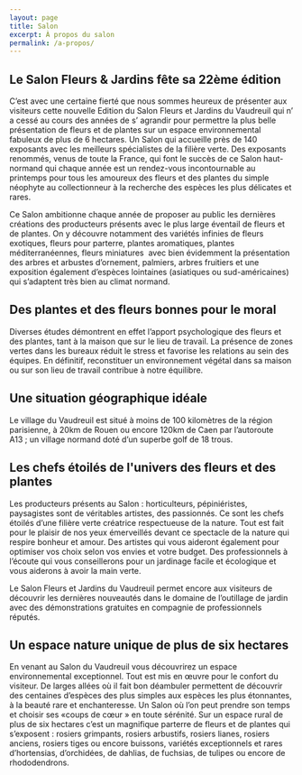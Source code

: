 ```yaml
---
layout: page
title: Salon
excerpt: À propos du salon
permalink: /a-propos/
---
```



## Le Salon Fleurs & Jardins fête sa 22ème édition

C’est avec une certaine fierté que nous sommes heureux de présenter aux visiteurs cette nouvelle Edition  du Salon Fleurs et Jardins du Vaudreuil qui n’ a cessé au cours des années de s’ agrandir  pour permettre la plus belle présentation de fleurs et de plantes sur un espace environnemental fabuleux de plus de 6 hectares. Un Salon qui accueille près de 140 exposants avec les meilleurs spécialistes de la filière verte. Des exposants renommés, venus de toute la France, qui font le succès de ce Salon haut-normand qui chaque année est un rendez-vous incontournable au printemps pour tous les amoureux des fleurs et des plantes du simple néophyte au collectionneur à la recherche des espèces les plus délicates et rares. 

Ce Salon ambitionne chaque année de proposer au public les dernières créations des producteurs présents avec le plus large éventail de fleurs et de plantes. On y découvre notamment des variétés infinies de fleurs exotiques, fleurs pour parterre, plantes aromatiques, plantes méditerranéennes,  fleurs miniatures  avec bien évidemment la présentation des arbres et arbustes d’ornement, palmiers, arbres fruitiers et une exposition également d’espèces lointaines (asiatiques ou sud-américaines) qui s’adaptent très bien au climat normand.


## Des plantes et des fleurs bonnes pour le moral

Diverses études démontrent en effet l’apport psychologique des fleurs et des plantes, tant à la maison que sur le lieu de travail. La présence de zones vertes dans les bureaux réduit le stress et favorise les relations au sein des équipes. En définitif, reconstituer un environnement végétal dans sa maison ou sur son lieu de travail contribue à notre équilibre.


## Une situation géographique idéale

Le village du Vaudreuil est situé  à moins de 100 kilomètres de la région parisienne, à 20km de Rouen ou encore 120km de Caen par l’autoroute A13 ; un village normand doté d’un superbe golf de 18 trous.


## Les chefs étoilés de l'univers des fleurs et des plantes

Les producteurs présents au Salon : horticulteurs, pépiniéristes, paysagistes sont de véritables artistes, des passionnés. Ce sont les chefs étoilés d’une filière verte créatrice respectueuse de la nature. Tout est fait pour le plaisir de nos yeux émerveillés devant ce spectacle de la nature qui respire bonheur et amour. Des artistes qui vous aideront également pour optimiser vos choix selon vos envies et votre budget. Des professionnels à l’écoute qui vous conseillerons pour un jardinage facile et écologique et vous aiderons à avoir la main verte.

Le Salon Fleurs et Jardins du Vaudreuil permet encore aux visiteurs de découvrir  les dernières nouveautés dans le domaine de l’outillage de jardin avec des démonstrations gratuites en compagnie de professionnels réputés.


## Un espace nature unique de plus de six hectares

En venant au Salon du Vaudreuil vous découvrirez un espace environnemental exceptionnel. Tout est mis en œuvre pour le confort du visiteur. De larges allées où il fait bon déambuler permettent de découvrir des centaines d’espèces des plus simples aux espèces les plus étonnantes, à la beauté rare et enchanteresse. Un Salon où l’on peut prendre son temps et choisir  ses «coups de cœur » en toute sérénité.  Sur un espace rural de plus de six hectares c’est un magnifique parterre de fleurs et de plantes qui s’exposent : rosiers grimpants, rosiers arbustifs, rosiers lianes, rosiers anciens, rosiers tiges ou encore buissons, variétés exceptionnels et rares d’hortensias, d’orchidées, de dahlias,  de fuchsias, de tulipes ou encore de rhododendrons.
